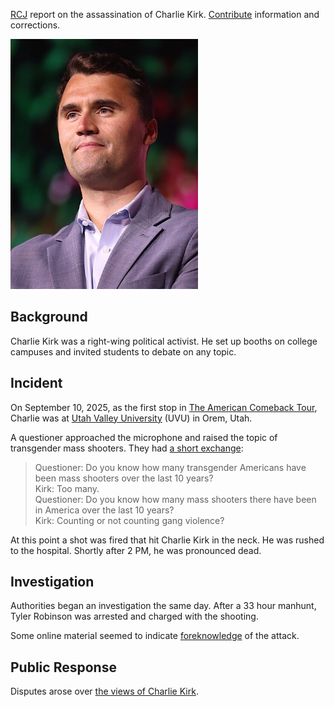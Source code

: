 [RCJ](https://einzelgaengerinmotte.wordpress.com/wp-content/uploads/2018/02/revision-controlled_journalism_v2.pdf) report on the assassination of Charlie Kirk. [Contribute](contribute.md) information and corrections.

<img src="img/charlie-kirk.jpg" alt="Charlie Kirk" height="400" />

## Background

Charlie Kirk was a right-wing political activist. He set up booths on college campuses and invited students to debate on any topic.

## Incident

On September 10, 2025, as the first stop in [The American Comeback Tour](https://www.americancomebacktour.com/), Charlie was at [Utah Valley University](https://www.uvu.edu/) (UVU) in Orem, Utah.

A questioner approached the microphone and raised the topic of transgender mass shooters. They had [a short exchange](https://archive.is/W6wv2):

> Questioner: Do you know how many transgender Americans have been mass shooters over the last 10 years?  
> Kirk: Too many.  
> Questioner: Do you know how many mass shooters there have been in America over the last 10 years?  
> Kirk: Counting or not counting gang violence?

At this point a shot was fired that hit Charlie Kirk in the neck. He was rushed to the hospital. Shortly after 2 PM, he was pronounced dead.

## Investigation

Authorities began an investigation the same day. After a 33 hour manhunt, Tyler Robinson was arrested and charged with the shooting.

Some online material seemed to indicate [foreknowledge](foreknowledge.md) of the attack.

## Public Response

Disputes arose over [the views of Charlie Kirk](views.md).

